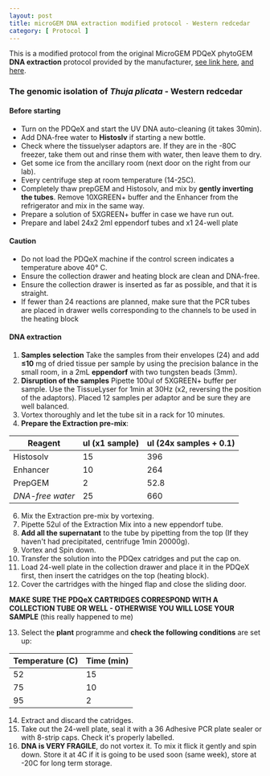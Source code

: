 ```yaml
---
layout: post
title: microGEM DNA extraction modified protocol - Western redcedar
category: [ Protocol ]
---
```

This is a modified protocol from the original MicroGEM PDQeX phytoGEM **DNA extraction** protocol provided by the manufacturer, [see link here](https://microgembio.com/wp-content/uploads/2019/03/REV0-C0085-PDQeX-Handbook.pdf), [and here](https://microgembio.com/wp-content/uploads/2019/03/QSG_009_190531_PDQeX-phytoGEM.pdf).


### The genomic isolation of _Thuja plicata_ - Western redcedar

#### Before starting

- Turn on the PDQeX and start the UV DNA auto-cleaning (it takes 30min).
- Add DNA-free water to **Histoslv** if starting a new bottle.
- Check where the tissuelyser adaptors are. If they are in the -80C freezer, take them out and rinse them with water, then leave them to dry.
- Get some ice from the ancillary room (next door on the right from our lab).
- Every centrifuge step at room temperature (14-25C).
- Completely thaw prepGEM and Histosolv, and mix by **gently inverting the tubes**. Remove 10XGREEN+ buffer and the Enhancer from the refrigerator and mix in the same way.
- Prepare a solution of 5XGREEN+ buffer in case we have run out.
- Prepare and label 24x2 2ml eppendorf tubes and x1 24-well plate

#### Caution

- Do not load the PDQeX machine if the control screen indicates a temperature above 40° C.
- Ensure the collection drawer and heating block are clean and DNA-free.
- Ensure the collection drawer is inserted as far as possible, and that it is straight.
- If fewer than 24 reactions are planned, make sure that the PCR tubes are placed in drawer wells corresponding to the channels to be used in the heating block

#### DNA extraction

1. **Samples selection** Take the samples from their envelopes (24) and add **≤10** mg of dried tissue per sample by using the precision balance in the small room, in a 2mL **eppendorf** with two tungsten beads (3mm).
3. **Disruption of the samples** Pipette 100ul of 5XGREEN+ buffer per sample. Use the TissueLyser for 1min at 30Hz (x2, reversing the position of the adaptors). Placed 12 samples per adaptor and be sure they are well balanced.
4. Vortex thoroughly and let the tube sit in a rack for 10 minutes.
5. **Prepare the Extraction pre-mix**:

|Reagent |ul (x1 sample)  | ul (24x samples + 0.1)
--- | --- | ---|
|Histosolv|15|396|
|Enhancer|10|264|
|PrepGEM|2|52.8|
|*DNA-free water*|25|660|

6. Mix the Extraction pre-mix by vortexing.
7. Pipette 52ul of the Extraction Mix into a new eppendorf tube.
8. **Add all the supernatant** to the tube by pipetting from the top (If they haven't had precipitated, centrifuge 1min 20000g).
9. Vortex and Spin down.
10. Transfer the solution into the PDQex catridges and put the cap on.
11. Load 24-well plate in the collection drawer and place it in the PDQeX first, then insert the catridges on the top (heating block).
12. Cover the cartridges with the hinged flap and close the sliding door.  

**MAKE SURE THE PDQeX CARTRIDGES CORRESPOND WITH A COLLECTION TUBE OR WELL - OTHERWISE YOU WILL LOSE YOUR SAMPLE** (this really happened to me)  

13. Select the **plant** programme and **check the following conditions** are set up:

|Temperature (C) | Time (min)
--- | --- |
|52|15|
|75|10|
|95|2|

14. Extract and discard the catridges.
15. Take out the 24-well plate, seal it with a 36 Adhesive PCR plate sealer or with 8-strip caps. Check it's properly labelled.
16. **DNA is VERY FRAGILE**, do not vortex it. To mix it flick it gently and spin down. Store it at 4C if it is going to be used soon (same week), store at -20C for long term storage.


